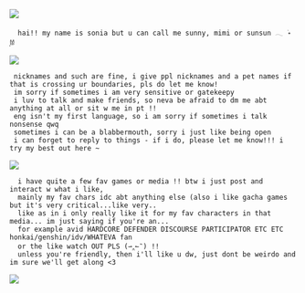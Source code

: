 

  ![](https://64.media.tumblr.com/3bdcd560c8636d044e200af0db21482e/0204d4661e661699-3d/s400x600/bb1c6b6f566624224c262309819576b9b30e0280.pnj)
     
      hai!! my name is sonia but u can call me sunny, mimi or sunsun 𓂃 ࣪˖ ִֶָ𐀔
   
  
  ![](https://64.media.tumblr.com/3bdcd560c8636d044e200af0db21482e/0204d4661e661699-3d/s400x600/bb1c6b6f566624224c262309819576b9b30e0280.pnj)
 
     nicknames and such are fine, i give ppl nicknames and a pet names if that is crossing ur boundaries, pls do let me know!
     im sorry if sometimes i am very sensitive or gatekeepy 
     i luv to talk and make friends, so neva be afraid to dm me abt anything at all or sit w me in pt !!
     eng isn't my first language, so i am sorry if sometimes i talk nonsense qwq
     sometimes i can be a blabbermouth, sorry i just like being open
     i can forget to reply to things - if i do, please let me know!!! i try my best out here ~⠀⠀⠀
    
 ![](https://64.media.tumblr.com/3bdcd560c8636d044e200af0db21482e/0204d4661e661699-3d/s400x600/bb1c6b6f566624224c262309819576b9b30e0280.pnj)
   
      i have quite a few fav games or media !! btw i just post and interact w what i like, 
      mainly my fav chars idc abt anything else (also i like gacha games but it's very critical...like very..
      like as in i only really like it for my fav characters in that media... im just saying if you're an...
      for example avid HARDCORE DEFENDER DISCOURSE PARTICIPATOR ETC ETC honkai/genshin/idv/WHATEVA fan
      or the like watch OUT PLS (⇀‸↼‶) !! 
      unless you're friendly, then i'll like u dw, just dont be weirdo and im sure we'll get along <3

      
  ![](https://64.media.tumblr.com/c9a58303d09681ccf45f5392452af851/dcfcd66431d8f63b-f5/s2048x3072/c30e28dd1f9551ce27e19045ef14c1936907e9f2.pnj)



  
